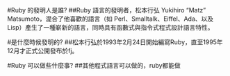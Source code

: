 #Ruby 的發明人是誰?
##Ruby 語言的發明者，松本行弘 Yukihiro “Matz” Matsumoto，混合了他喜歡的語言（如 Perl、Smalltalk、Eiffel、Ada、以及 Lisp）產生了一種嶄新的語言，同時具有函數式與指令式程式設計語言特性。

#是什麼時候發明的?
##松本行弘於1993年2月24日開始編寫Ruby，直至1995年12月才正式公開發布於fj。

#Ruby 可以做些什麼事?
##其他程式語言可以做的，ruby都能做
